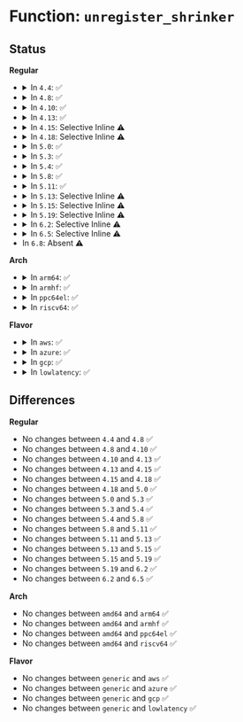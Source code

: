 # Function: <code>unregister_shrinker</code>

## Status
<b>Regular</b>
<ul>
<li>
<details>
<summary>In <code>4.4</code>: ✅</summary>

```c
void unregister_shrinker(struct shrinker *shrinker);
```

**Collision:** Unique Global

**Inline:** No

**Transformation:** False

**Instances:**

```
In mm/vmscan.c (ffffffff811a0120)
Location: mm/vmscan.c:255
Inline: False
Direct callers:
  - mm/zsmalloc.c:zs_destroy_pool
  - fs/super.c:deactivate_locked_super
  - fs/mbcache.c:exit_mbcache
  - fs/ext4/extents_status.c:ext4_es_unregister_shrinker
```
**Symbols:**

```
ffffffff811a0120-ffffffff811a017c: unregister_shrinker (STB_GLOBAL)
```
</details>
</li>
<li>
<details>
<summary>In <code>4.8</code>: ✅</summary>

```c
void unregister_shrinker(struct shrinker *shrinker);
```

**Collision:** Unique Global

**Inline:** No

**Transformation:** False

**Instances:**

```
In mm/vmscan.c (ffffffff811b6860)
Location: mm/vmscan.c:269
Inline: False
Direct callers:
  - mm/zsmalloc.c:zs_destroy_pool
  - fs/super.c:deactivate_locked_super
  - fs/mbcache.c:mb_cache_destroy
  - fs/ext4/extents_status.c:ext4_es_unregister_shrinker
```
**Symbols:**

```
ffffffff811b6860-ffffffff811b68bc: unregister_shrinker (STB_GLOBAL)
```
</details>
</li>
<li>
<details>
<summary>In <code>4.10</code>: ✅</summary>

```c
void unregister_shrinker(struct shrinker *shrinker);
```

**Collision:** Unique Global

**Inline:** No

**Transformation:** False

**Instances:**

```
In mm/vmscan.c (ffffffff811c6d40)
Location: mm/vmscan.c:296
Inline: False
Direct callers:
  - mm/zsmalloc.c:zs_destroy_pool
  - fs/super.c:deactivate_locked_super
  - fs/mbcache.c:mb_cache_destroy
  - fs/ext4/extents_status.c:ext4_es_unregister_shrinker
```
**Symbols:**

```
ffffffff811c6d40-ffffffff811c6d9c: unregister_shrinker (STB_GLOBAL)
```
</details>
</li>
<li>
<details>
<summary>In <code>4.13</code>: ✅</summary>

```c
void unregister_shrinker(struct shrinker *shrinker);
```

**Collision:** Unique Global

**Inline:** No

**Transformation:** False

**Instances:**

```
In mm/vmscan.c (ffffffff811cf450)
Location: mm/vmscan.c:297
Inline: False
Direct callers:
  - mm/zsmalloc.c:zs_destroy_pool
  - fs/super.c:deactivate_locked_super
  - fs/mbcache.c:mb_cache_destroy
  - fs/ext4/extents_status.c:ext4_es_unregister_shrinker
```
**Symbols:**

```
ffffffff811cf450-ffffffff811cf4a8: unregister_shrinker (STB_GLOBAL)
```
</details>
</li>
<li>
<details>
<summary>In <code>4.15</code>: Selective Inline ⚠️</summary>

```c
void unregister_shrinker(struct shrinker *shrinker);
```

**Collision:** Unique Global

**Inline:** Selective

**Transformation:** False

**Instances:**

```
In mm/vmscan.c (ffffffff811e4a30)
Location: mm/vmscan.c:298
Inline: True
Direct callers:
  - mm/zsmalloc.c:zs_destroy_pool
  - fs/super.c:deactivate_locked_super
  - fs/mbcache.c:mb_cache_destroy
  - fs/ext4/extents_status.c:ext4_es_unregister_shrinker
```
**Symbols:**

```
ffffffff811e4a30-ffffffff811e4a99: unregister_shrinker (STB_GLOBAL)
```
</details>
</li>
<li>
<details>
<summary>In <code>4.18</code>: Selective Inline ⚠️</summary>

```c
void unregister_shrinker(struct shrinker *shrinker);
```

**Collision:** Unique Global

**Inline:** Selective

**Transformation:** False

**Instances:**

```
In mm/vmscan.c (ffffffff812061d0)
Location: mm/vmscan.c:346
Inline: True
Direct callers:
  - mm/huge_memory.c:hugepage_init
  - mm/huge_memory.c:hugepage_init
  - mm/zsmalloc.c:zs_destroy_pool
  - fs/super.c:deactivate_locked_super
  - fs/mbcache.c:mb_cache_destroy
  - fs/ext4/extents_status.c:ext4_es_unregister_shrinker
```
**Symbols:**

```
ffffffff812061d0-ffffffff81206238: unregister_shrinker (STB_GLOBAL)
```
</details>
</li>
<li>
<details>
<summary>In <code>5.0</code>: ✅</summary>

```c
void unregister_shrinker(struct shrinker *shrinker);
```

**Collision:** Unique Global

**Inline:** No

**Transformation:** False

**Instances:**

```
In mm/vmscan.c (ffffffff81218e90)
Location: mm/vmscan.c:436
Inline: False
Direct callers:
  - mm/huge_memory.c:hugepage_init
  - mm/huge_memory.c:hugepage_init
  - mm/zsmalloc.c:zs_destroy_pool
  - fs/super.c:deactivate_locked_super
  - fs/mbcache.c:mb_cache_destroy
  - fs/ext4/extents_status.c:ext4_es_unregister_shrinker
  - drivers/virtio/virtio_balloon.c:virtballoon_remove
```
**Symbols:**

```
ffffffff81218e90-ffffffff81218f08: unregister_shrinker (STB_GLOBAL)
```
</details>
</li>
<li>
<details>
<summary>In <code>5.3</code>: ✅</summary>

```c
void unregister_shrinker(struct shrinker *shrinker);
```

**Collision:** Unique Global

**Inline:** No

**Transformation:** False

**Instances:**

```
In mm/vmscan.c (ffffffff812288a0)
Location: mm/vmscan.c:448
Inline: False
Direct callers:
  - mm/huge_memory.c:hugepage_init
  - mm/huge_memory.c:hugepage_init
  - mm/zsmalloc.c:zs_destroy_pool
  - fs/super.c:deactivate_locked_super
  - fs/mbcache.c:mb_cache_destroy
  - fs/ext4/extents_status.c:ext4_es_unregister_shrinker
  - drivers/virtio/virtio_balloon.c:virtballoon_remove
```
**Symbols:**

```
ffffffff812288a0-ffffffff81228916: unregister_shrinker (STB_GLOBAL)
```
</details>
</li>
<li>
<details>
<summary>In <code>5.4</code>: ✅</summary>

```c
void unregister_shrinker(struct shrinker *shrinker);
```

**Collision:** Unique Global

**Inline:** No

**Transformation:** False

**Instances:**

```
In mm/vmscan.c (ffffffff81236740)
Location: mm/vmscan.c:446
Inline: False
Direct callers:
  - mm/huge_memory.c:hugepage_init
  - mm/huge_memory.c:hugepage_init
  - mm/zsmalloc.c:zs_destroy_pool
  - fs/super.c:deactivate_locked_super
  - fs/mbcache.c:mb_cache_destroy
  - fs/ext4/extents_status.c:ext4_es_unregister_shrinker
  - drivers/virtio/virtio_balloon.c:virtballoon_remove
```
**Symbols:**

```
ffffffff81236740-ffffffff812367b6: unregister_shrinker (STB_GLOBAL)
```
</details>
</li>
<li>
<details>
<summary>In <code>5.8</code>: ✅</summary>

```c
void unregister_shrinker(struct shrinker *shrinker);
```

**Collision:** Unique Global

**Inline:** No

**Transformation:** False

**Instances:**

```
In mm/vmscan.c (ffffffff81263a90)
Location: mm/vmscan.c:403
Inline: False
Direct callers:
  - mm/huge_memory.c:hugepage_init
  - mm/huge_memory.c:hugepage_init
  - mm/zsmalloc.c:zs_destroy_pool
  - fs/super.c:deactivate_locked_super
  - fs/mbcache.c:mb_cache_destroy
  - fs/ext4/extents_status.c:ext4_es_unregister_shrinker
  - drivers/virtio/virtio_balloon.c:virtballoon_remove
  - drivers/virtio/virtio_balloon.c:virtballoon_probe
```
**Symbols:**

```
ffffffff81263a90-ffffffff81263b09: unregister_shrinker (STB_GLOBAL)
```
</details>
</li>
<li>
<details>
<summary>In <code>5.11</code>: ✅</summary>

```c
void unregister_shrinker(struct shrinker *shrinker);
```

**Collision:** Unique Global

**Inline:** No

**Transformation:** False

**Instances:**

```
In mm/vmscan.c (ffffffff8126e420)
Location: mm/vmscan.c:396
Inline: False
Direct callers:
  - mm/huge_memory.c:hugepage_init
  - mm/huge_memory.c:hugepage_init
  - mm/zsmalloc.c:zs_destroy_pool
  - fs/super.c:deactivate_locked_super
  - fs/mbcache.c:mb_cache_destroy
  - fs/ext4/extents_status.c:ext4_es_unregister_shrinker
  - drivers/virtio/virtio_balloon.c:virtballoon_remove
  - drivers/virtio/virtio_balloon.c:virtballoon_probe
```
**Symbols:**

```
ffffffff8126e420-ffffffff8126e499: unregister_shrinker (STB_GLOBAL)
```
</details>
</li>
<li>
<details>
<summary>In <code>5.13</code>: Selective Inline ⚠️</summary>

```c
void unregister_shrinker(struct shrinker *shrinker);
```

**Collision:** Unique Global

**Inline:** Selective

**Transformation:** False

**Instances:**

```
In mm/vmscan.c (ffffffff81273100)
Location: mm/vmscan.c:627
Inline: True
Direct callers:
  - mm/huge_memory.c:hugepage_init
  - mm/huge_memory.c:hugepage_init
  - mm/zsmalloc.c:zs_destroy_pool
  - fs/super.c:deactivate_locked_super
  - fs/mbcache.c:mb_cache_destroy
  - fs/ext4/extents_status.c:ext4_es_unregister_shrinker
  - drivers/virtio/virtio_balloon.c:virtballoon_remove
  - drivers/virtio/virtio_balloon.c:virtballoon_probe
```
**Symbols:**

```
ffffffff81273100-ffffffff8127318f: unregister_shrinker (STB_GLOBAL)
```
</details>
</li>
<li>
<details>
<summary>In <code>5.15</code>: Selective Inline ⚠️</summary>

```c
void unregister_shrinker(struct shrinker *shrinker);
```

**Collision:** Unique Global

**Inline:** Selective

**Transformation:** False

**Instances:**

```
In mm/vmscan.c (ffffffff812b0490)
Location: mm/vmscan.c:673
Inline: True
Direct callers:
  - mm/huge_memory.c:hugepage_init
  - mm/huge_memory.c:hugepage_init
  - mm/zsmalloc.c:zs_destroy_pool
  - fs/super.c:deactivate_locked_super
  - fs/mbcache.c:mb_cache_destroy
  - fs/ext4/extents_status.c:ext4_es_unregister_shrinker
  - fs/jbd2/journal.c:jbd2_journal_destroy
  - drivers/virtio/virtio_balloon.c:virtballoon_remove
  - drivers/virtio/virtio_balloon.c:virtballoon_probe
```
**Symbols:**

```
ffffffff812b0490-ffffffff812b051f: unregister_shrinker (STB_GLOBAL)
```
</details>
</li>
<li>
<details>
<summary>In <code>5.19</code>: Selective Inline ⚠️</summary>

```c
void unregister_shrinker(struct shrinker *shrinker);
```

**Collision:** Unique Global

**Inline:** Selective

**Transformation:** False

**Instances:**

```
In mm/vmscan.c (ffffffff8130bd50)
Location: mm/vmscan.c:670
Inline: True
Direct callers:
  - mm/huge_memory.c:hugepage_init
  - mm/huge_memory.c:hugepage_init
  - mm/zsmalloc.c:zs_destroy_pool
  - fs/super.c:deactivate_locked_super
  - fs/mbcache.c:mb_cache_destroy
  - fs/ext4/extents_status.c:ext4_es_unregister_shrinker
  - fs/jbd2/journal.c:jbd2_journal_destroy
  - drivers/virtio/virtio_balloon.c:virtballoon_remove
  - drivers/virtio/virtio_balloon.c:virtballoon_probe
```
**Symbols:**

```
ffffffff8130bd50-ffffffff8130bdf7: unregister_shrinker (STB_GLOBAL)
```
</details>
</li>
<li>
<details>
<summary>In <code>6.2</code>: Selective Inline ⚠️</summary>

```c
void unregister_shrinker(struct shrinker *shrinker);
```

**Collision:** Unique Global

**Inline:** Selective

**Transformation:** False

**Instances:**

```
In mm/vmscan.c (ffffffff81377f50)
Location: mm/vmscan.c:742
Inline: True
Direct callers:
  - mm/huge_memory.c:hugepage_init
  - mm/huge_memory.c:hugepage_init
  - mm/zsmalloc.c:zs_destroy_pool
  - fs/super.c:deactivate_locked_super
  - fs/mbcache.c:mb_cache_destroy
  - fs/ext4/extents_status.c:ext4_es_unregister_shrinker
  - fs/jbd2/journal.c:jbd2_journal_destroy
  - drivers/virtio/virtio_balloon.c:virtballoon_remove
  - drivers/virtio/virtio_balloon.c:virtballoon_probe
```
**Symbols:**

```
ffffffff81377f50-ffffffff81377ffe: unregister_shrinker (STB_GLOBAL)
```
</details>
</li>
<li>
<details>
<summary>In <code>6.5</code>: Selective Inline ⚠️</summary>

```c
void unregister_shrinker(struct shrinker *shrinker);
```

**Collision:** Unique Global

**Inline:** Selective

**Transformation:** False

**Instances:**

```
In mm/vmscan.c (ffffffff813aa100)
Location: mm/vmscan.c:794
Inline: True
Direct callers:
  - mm/huge_memory.c:hugepage_init
  - mm/huge_memory.c:hugepage_init
  - mm/zsmalloc.c:zs_destroy_pool
  - fs/super.c:deactivate_locked_super
  - fs/mbcache.c:mb_cache_destroy
  - fs/ext4/extents_status.c:ext4_es_unregister_shrinker
  - fs/jbd2/journal.c:jbd2_journal_destroy
  - drivers/virtio/virtio_balloon.c:virtballoon_remove
  - drivers/virtio/virtio_balloon.c:virtballoon_probe
```
**Symbols:**

```
ffffffff813aa100-ffffffff813aa1a7: unregister_shrinker (STB_GLOBAL)
```
</details>
</li>
<li>
In <code>6.8</code>: Absent ⚠️
</li>
</ul>
<b>Arch</b>
<ul>
<li>
<details>
<summary>In <code>arm64</code>: ✅</summary>

```c
void unregister_shrinker(struct shrinker *shrinker);
```

**Collision:** Unique Global

**Inline:** No

**Transformation:** False

**Instances:**

```
In mm/vmscan.c (ffff8000102c6358)
Location: mm/vmscan.c:446
Inline: False
Direct callers:
  - mm/huge_memory.c:hugepage_init
  - mm/huge_memory.c:hugepage_init
  - mm/zsmalloc.c:zs_destroy_pool
  - fs/super.c:deactivate_locked_super
  - fs/mbcache.c:mb_cache_destroy
  - fs/ext4/extents_status.c:ext4_es_unregister_shrinker
  - drivers/virtio/virtio_balloon.c:virtballoon_remove
```
**Symbols:**

```
ffff8000102c6358-ffff8000102c63dc: unregister_shrinker (STB_GLOBAL)
```
</details>
</li>
<li>
<details>
<summary>In <code>armhf</code>: ✅</summary>

```c
void unregister_shrinker(struct shrinker *shrinker);
```

**Collision:** Unique Global

**Inline:** No

**Transformation:** False

**Instances:**

```
In mm/vmscan.c (c04f1494)
Location: mm/vmscan.c:446
Inline: False
Direct callers:
  - mm/zsmalloc.c:zs_destroy_pool
  - fs/super.c:deactivate_locked_super
  - fs/mbcache.c:mb_cache_destroy
  - fs/ext4/extents_status.c:ext4_es_unregister_shrinker
  - drivers/virtio/virtio_balloon.c:virtballoon_remove
```
**Symbols:**

```
c04f1494-c04f1514: unregister_shrinker (STB_GLOBAL)
```
</details>
</li>
<li>
<details>
<summary>In <code>ppc64el</code>: ✅</summary>

```c
void unregister_shrinker(struct shrinker *shrinker);
```

**Collision:** Unique Global

**Inline:** No

**Transformation:** False

**Instances:**

```
In mm/vmscan.c (c000000000382600)
Location: mm/vmscan.c:446
Inline: False
Direct callers:
  - mm/huge_memory.c:hugepage_init
  - mm/huge_memory.c:hugepage_init
  - mm/zsmalloc.c:zs_destroy_pool
  - fs/super.c:deactivate_locked_super
  - fs/mbcache.c:mb_cache_destroy
  - fs/ext4/extents_status.c:ext4_es_unregister_shrinker
  - drivers/virtio/virtio_balloon.c:virtballoon_remove
```
**Symbols:**

```
c000000000382600-c0000000003826dc: unregister_shrinker (STB_GLOBAL)
```
</details>
</li>
<li>
<details>
<summary>In <code>riscv64</code>: ✅</summary>

```c
void unregister_shrinker(struct shrinker *shrinker);
```

**Collision:** Unique Global

**Inline:** No

**Transformation:** False

**Instances:**

```
In mm/vmscan.c (ffffffe0001e6ca6)
Location: mm/vmscan.c:446
Inline: False
Direct callers:
  - mm/zsmalloc.c:zs_destroy_pool
  - fs/super.c:deactivate_locked_super
  - fs/mbcache.c:mb_cache_destroy
  - fs/ext4/extents_status.c:ext4_es_unregister_shrinker
  - drivers/virtio/virtio_balloon.c:virtballoon_remove
```
**Symbols:**

```
ffffffe0001e6ca6-ffffffe0001e6d1e: unregister_shrinker (STB_GLOBAL)
```
</details>
</li>
</ul>
<b>Flavor</b>
<ul>
<li>
<details>
<summary>In <code>aws</code>: ✅</summary>

```c
void unregister_shrinker(struct shrinker *shrinker);
```

**Collision:** Unique Global

**Inline:** No

**Transformation:** False

**Instances:**

```
In mm/vmscan.c (ffffffff8122ed90)
Location: mm/vmscan.c:446
Inline: False
Direct callers:
  - mm/huge_memory.c:hugepage_init
  - mm/huge_memory.c:hugepage_init
  - mm/zsmalloc.c:zs_destroy_pool
  - fs/super.c:deactivate_locked_super
  - fs/mbcache.c:mb_cache_destroy
  - fs/ext4/extents_status.c:ext4_es_unregister_shrinker
  - drivers/virtio/virtio_balloon.c:virtballoon_remove
```
**Symbols:**

```
ffffffff8122ed90-ffffffff8122ee06: unregister_shrinker (STB_GLOBAL)
```
</details>
</li>
<li>
<details>
<summary>In <code>azure</code>: ✅</summary>

```c
void unregister_shrinker(struct shrinker *shrinker);
```

**Collision:** Unique Global

**Inline:** No

**Transformation:** False

**Instances:**

```
In mm/vmscan.c (ffffffff81221e50)
Location: mm/vmscan.c:446
Inline: False
Direct callers:
  - mm/huge_memory.c:hugepage_init
  - mm/huge_memory.c:hugepage_init
  - mm/zsmalloc.c:zs_destroy_pool
  - fs/super.c:deactivate_locked_super
  - fs/mbcache.c:mb_cache_destroy
  - fs/ext4/extents_status.c:ext4_es_unregister_shrinker
  - drivers/virtio/virtio_balloon.c:virtballoon_remove
```
**Symbols:**

```
ffffffff81221e50-ffffffff81221ec6: unregister_shrinker (STB_GLOBAL)
```
</details>
</li>
<li>
<details>
<summary>In <code>gcp</code>: ✅</summary>

```c
void unregister_shrinker(struct shrinker *shrinker);
```

**Collision:** Unique Global

**Inline:** No

**Transformation:** False

**Instances:**

```
In mm/vmscan.c (ffffffff8122cb30)
Location: mm/vmscan.c:446
Inline: False
Direct callers:
  - mm/huge_memory.c:hugepage_init
  - mm/huge_memory.c:hugepage_init
  - mm/zsmalloc.c:zs_destroy_pool
  - fs/super.c:deactivate_locked_super
  - fs/mbcache.c:mb_cache_destroy
  - fs/ext4/extents_status.c:ext4_es_unregister_shrinker
  - drivers/virtio/virtio_balloon.c:virtballoon_remove
```
**Symbols:**

```
ffffffff8122cb30-ffffffff8122cba6: unregister_shrinker (STB_GLOBAL)
```
</details>
</li>
<li>
<details>
<summary>In <code>lowlatency</code>: ✅</summary>

```c
void unregister_shrinker(struct shrinker *shrinker);
```

**Collision:** Unique Global

**Inline:** No

**Transformation:** False

**Instances:**

```
In mm/vmscan.c (ffffffff8123bf60)
Location: mm/vmscan.c:446
Inline: False
Direct callers:
  - mm/huge_memory.c:hugepage_init
  - mm/huge_memory.c:hugepage_init
  - mm/zsmalloc.c:zs_destroy_pool
  - fs/super.c:deactivate_locked_super
  - fs/mbcache.c:mb_cache_destroy
  - fs/ext4/extents_status.c:ext4_es_unregister_shrinker
  - drivers/virtio/virtio_balloon.c:virtballoon_remove
```
**Symbols:**

```
ffffffff8123bf60-ffffffff8123bfd6: unregister_shrinker (STB_GLOBAL)
```
</details>
</li>
</ul>

## Differences
<b>Regular</b>
<ul>
<li>
No changes between <code>4.4</code> and <code>4.8</code> ✅
</li>
<li>
No changes between <code>4.8</code> and <code>4.10</code> ✅
</li>
<li>
No changes between <code>4.10</code> and <code>4.13</code> ✅
</li>
<li>
No changes between <code>4.13</code> and <code>4.15</code> ✅
</li>
<li>
No changes between <code>4.15</code> and <code>4.18</code> ✅
</li>
<li>
No changes between <code>4.18</code> and <code>5.0</code> ✅
</li>
<li>
No changes between <code>5.0</code> and <code>5.3</code> ✅
</li>
<li>
No changes between <code>5.3</code> and <code>5.4</code> ✅
</li>
<li>
No changes between <code>5.4</code> and <code>5.8</code> ✅
</li>
<li>
No changes between <code>5.8</code> and <code>5.11</code> ✅
</li>
<li>
No changes between <code>5.11</code> and <code>5.13</code> ✅
</li>
<li>
No changes between <code>5.13</code> and <code>5.15</code> ✅
</li>
<li>
No changes between <code>5.15</code> and <code>5.19</code> ✅
</li>
<li>
No changes between <code>5.19</code> and <code>6.2</code> ✅
</li>
<li>
No changes between <code>6.2</code> and <code>6.5</code> ✅
</li>
</ul>
<b>Arch</b>
<ul>
<li>
No changes between <code>amd64</code> and <code>arm64</code> ✅
</li>
<li>
No changes between <code>amd64</code> and <code>armhf</code> ✅
</li>
<li>
No changes between <code>amd64</code> and <code>ppc64el</code> ✅
</li>
<li>
No changes between <code>amd64</code> and <code>riscv64</code> ✅
</li>
</ul>
<b>Flavor</b>
<ul>
<li>
No changes between <code>generic</code> and <code>aws</code> ✅
</li>
<li>
No changes between <code>generic</code> and <code>azure</code> ✅
</li>
<li>
No changes between <code>generic</code> and <code>gcp</code> ✅
</li>
<li>
No changes between <code>generic</code> and <code>lowlatency</code> ✅
</li>
</ul>
